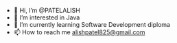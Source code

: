 - 👋 Hi, I’m @PATELALISH
- 👀 I’m interested in Java
- 🌱 I’m currently learning Software Development diploma
- 📫 How to reach me alishpatel825@gmail.com
